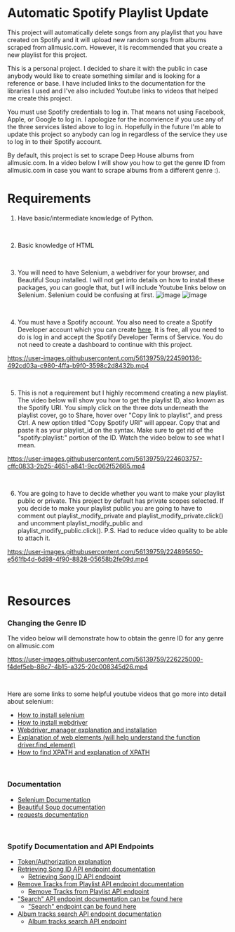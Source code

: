 # Automatic Spotify Playlist Update
This project will automatically delete songs from any playlist that you have created on Spotify and it will upload new random songs from albums scraped from allmusic.com. However, it is recommended that you create a new playlist for this project.

This is a personal project. I decided to share it with the public in case anybody would like to create something similar and is looking for a reference or base.
I have included links to the documentation for the libraries I used and I've also included Youtube links to videos that helped me create this project.

You must use Spotify credentials to log in. That means not using Facebook, Apple, or Google to log in. I apologize for the inconvience if you use any of the three services listed above to log in. Hopefully in the future I'm able to update this project so anybody can log in regardless of the service they use to log in to their Spotify account. 

By default, this project is set to scrape Deep House albums from allmusic.com. In a video below I will show you how to get the genre ID from allmusic.com in case you want to scrape albums from a different genre :).

# Requirements
1. Have basic/intermediate knowledge of Python.
<br />

2. Basic knowledge of HTML

<br />

3. You will need to have Selenium, a webdriver for your browser, and Beautiful Soup installed. I will not get into details on how to install these packages, you can google that, but I will include Youtube links below on Selenium. Selenium could be confusing at first.
![image](https://user-images.githubusercontent.com/56139759/224896679-57e6ee97-8b22-49d0-99fc-fb3479a54573.png)
![image](https://user-images.githubusercontent.com/56139759/224896734-50e0081d-c209-4fd6-8f3e-a7baa24c4f4c.png)

<br />

4. You must have a Spotify account. You also need to create a Spotify Developer account which you can create [here](https://developer.spotify.com/dashboard/). It is free, all you need to do is log in and accept the Spotify Developer Terms of Service. You do not need to create a dashboard to continue with this project.

https://user-images.githubusercontent.com/56139759/224590136-492cd03a-c980-4ffa-b9f0-3598c2d8432b.mp4

<br />

5. This is not a requirement but I highly recommend creating a new playlist. The video below will show you how to get the playlist ID, also known as the Spotify URI. You simply click on the three dots underneath the playlist cover, go to Share, hover over "Copy link to playlist", and press Ctrl. A new option titled "Copy Spotify URI" will appear. Copy that and paste it as your playlist_id on the syntax. Make sure to get rid of the "spotify:playlist:" portion of the ID. Watch the video below to see  what I mean.

https://user-images.githubusercontent.com/56139759/224603757-cffc0833-2b25-4651-a841-9cc062f52665.mp4

<br />

6. You are going to have to decide whether you want to make your playlist public or private. This project by default has private scopes selected. If you decide to make your playlist public you are going to have to comment out playlist_modify_private and playlist_modify_private.click() and uncomment playlist_modify_public and playlist_modify_public.click(). P.S. Had to reduce video quality to be able to attach it.


https://user-images.githubusercontent.com/56139759/224895650-e561fb4d-6d98-4f90-8828-05658b2fe09d.mp4

<br />

# Resources

### Changing the Genre ID
The video below will demonstrate how to obtain the genre ID for any genre on allmusic.com


https://user-images.githubusercontent.com/56139759/226225000-f4def5eb-88c7-4b15-a325-20c008345d26.mp4

<br />

Here are some links to some helpful youtube videos that go more into detail about selenium:
* [How to install selenium](https://www.youtube.com/watch?v=mvJ1dNHH3vM&list=PLL34mf651faPOf5PE5YjYgTRITzVzzvMz&index=5)
* [How to install webdriver](https://www.youtube.com/watch?v=z-biUumQxlw&list=PLL34mf651faPOf5PE5YjYgTRITzVzzvMz&index=8)
* [Webdriver_manager explanation and installation](https://www.youtube.com/watch?v=Z3M2GBu8t_k&list=PLL34mf651faPOf5PE5YjYgTRITzVzzvMz&index=11)
* [Explanation of web elements (will help understand the function driver.find_element)](https://www.youtube.com/watch?v=tQ-Vip-ySRg&list=PLL34mf651faPOf5PE5YjYgTRITzVzzvMz&index=57)
* [How to find XPATH and explanation of XPATH](https://www.youtube.com/watch?v=mKM35Hnsd5c&list=PLL34mf651faPOf5PE5YjYgTRITzVzzvMz&index=60)

<br />

### Documentation
* [Selenium Documentation](https://www.selenium.dev/documentation/)
* [Beautiful Soup documentation](https://beautiful-soup-4.readthedocs.io/en/latest/)
* [requests documentation](https://requests.readthedocs.io/en/latest/user/quickstart/)

<br />

### Spotify Documentation and API Endpoints
* [Token/Authorization explanation](https://developer.spotify.com/documentation/general/guides/authorization/)
* [Retrieving Song ID API endpoint documentation](https://developer.spotify.com/documentation/web-api/reference/#/operations/get-playlists-tracks)
	- [Retrieving Song ID API endpoint](https://developer.spotify.com/console/get-playlist-tracks/)
* [Remove Tracks from Playlist API endpoint documentation](https://developer.spotify.com/documentation/web-api/reference/#/operations/remove-tracks-playlist)
  - [Remove Tracks from Playlist API endpoint](https://developer.spotify.com/console/delete-playlist-tracks/)
* ["Search" API endpoint documentation can be found here](https://developer.spotify.com/documentation/web-api/reference/#/operations/search)
  - ["Search" endpoint can be found here](https://developer.spotify.com/console/get-search-item/)
* [Album tracks search API endpoint documentation](https://developer.spotify.com/documentation/web-api/reference/#/operations/get-an-albums-tracks)
  - [Album tracks search API endpoint](https://developer.spotify.com/console/get-album-tracks/)
